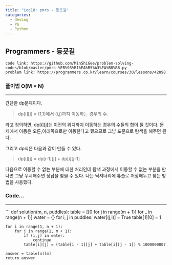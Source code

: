 ```yaml
---
title: "Log18: pmrs - 등굣길"
categories:
  - devLog
  - PS
  - Python
---
```

## Programmers - 등굣길

```
code link: https://github.com/MinShiGee/problem-solving-codes/blob/master/pmrs-%EB%93%B1%EA%B5%A3%EA%B8%B8.py
problem link: https://programmers.co.kr/learn/courses/30/lessons/42898
```

### 풀이법 O(M * N)
<hr/>

간단한 dp문제이다.
> dp[i][j] = (1,1)에서 (i,j)까지 이동하는 경우의 수.

라고 정의하면, dp[i][j]는 이전의 위치까지 이동하는 경우의 수들의 합이 될 것이다. 문제에서 이동은 오른,아래쪽으로만 이동한다고 했으므로 그냥 포문으로 탐색을 해주면 된다.

그리고 dp식은 다음과 같이 만들 수 있다.
>dp[i][j] = dp[i-1][j] + dp[i][j-1]

다음으로 이동할 수 없는 부분에 대한 처리인데 탐색 과정에서 이동할 수 없는 부분을 만나면 그냥 무시해주면 정답을 찾을 수 있다. 나는 딕셔너리에 튜플로 저장해두고 찾는 방법을 사용했다.

### Code...
<hr/>
```
def solution(m, n, puddles):
    table = [[0 for j in range(m + 1)] for _ in range(n + 1)]
    water = {}
    for i, j in puddles:
        water[(j,i)] = True
    table[1][0] = 1

    for i in range(1, n + 1):
        for j in range(1, m + 1):
            if (i,j) in water:
                continue
            table[i][j] = (table[i - 1][j] + table[i][j - 1]) % 1000000007

    answer = table[n][m]
    return answer
```
